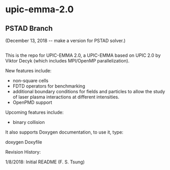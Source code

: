 # upic-emma-2.0

## PSTAD Branch

(December 13, 2018 -- make a version for PSTAD solver.)

##


This is the repo for UPIC-EMMA 2.0, a UPIC-EMMA based on UPIC 2.0 by Viktor Decyk (which includes MPI/OpenMP parallelization). 

New features include:

* non-square cells
* FDTD operators for benchmarking
* additional boundary conditions for fields and particles to allow the study of laser plasma interactions at different intensities.
* OpenPMD support

Upcoming features include:

* binary collision


It also supports Doxygen documentation, to use it, type:

doxygen Doxyfile





Revision History:

1/8/2018:  Initial README (F. S. Tsung)
